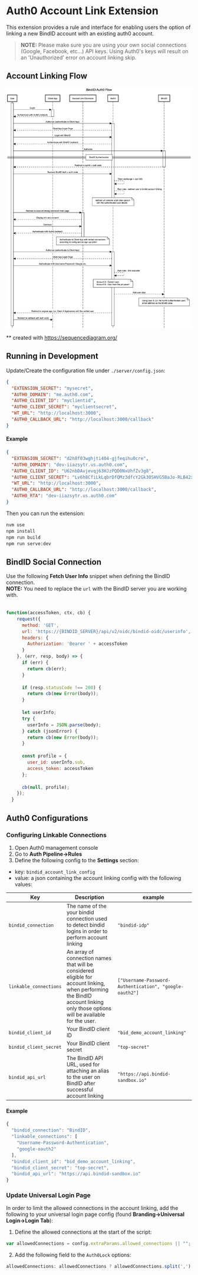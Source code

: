 # Auth0 Account Link Extension

This extension provides a rule and interface for enabling users the option of linking a new BindID account
with an existing auth0 account.

> **NOTE:** Please make sure you are using your own social connections (Google, Facebook, etc...) API keys. Using Auth0's keys will result on an 'Unauthorized' error on account linking skip.

## Account Linking Flow

![image](docs/images/bindid-auth0-flow.png)

** created with https://sequencediagram.org/
## Running in Development

Update/Create the configuration file under `./server/config.json`:

```json
{
  "EXTENSION_SECRET": "mysecret",
  "AUTH0_DOMAIN": "me.auth0.com",
  "AUTH0_CLIENT_ID": "myclientid",
  "AUTH0_CLIENT_SECRET": "myclientsecret",
  "WT_URL": "http://localhost:3000",
  "AUTH0_CALLBACK_URL": "http://localhost:3000/callback"
}
```

#### Example

```json
{
  "EXTENSION_SECRET": "d2h8f03wghjti404-gjfeqihu0cre",
  "AUTH0_DOMAIN": "dev-iiazsytr.us.auth0.com",
  "AUTH0_CLIENT_ID": "U62nbDAvjevqj63HJzPQD0NxUhfZv3g8",
  "AUTH0_CLIENT_SECRET": "Lv6h8CfiLkLqbrDfQMz3dfcY2Gk30SHVG5BaJo-RLB42xoJeSe3PEuazfs-6UacC",
  "WT_URL": "http://localhost:3000",
  "AUTH0_CALLBACK_URL": "http://localhost:3000/callback",
  "AUTH0_RTA": "dev-iiazsytr.us.auth0.com"
}

```

Then you can run the extension:

```bash
nvm use
npm install
npm run build
npm run serve:dev
```

## BindID Social Connection

Use the following **Fetch User Info** snippet when defining the BindID connection. <br>
**NOTE:** You need to replace the `url` with the BindID server you are working with.

```js

function(accessToken, ctx, cb) {
    request({
      method: 'GET',
      url: 'https://{BINDID_SERVER}/api/v2/oidc/bindid-oidc/userinfo',
      headers: {
       	Authorization: 'Bearer ' + accessToken 
      }
    }, (err, resp, body) => {
      if (err) {
        return cb(err);
      }

      if (resp.statusCode !== 200) {
        return cb(new Error(body));
      }

      let userInfo;
      try {
        userInfo = JSON.parse(body);
      } catch (jsonError) {
        return cb(new Error(body));
      }

      const profile = {
        user_id: userInfo.sub,
        access_token: accessToken
      };

      cb(null, profile);
    });
  }
```


## Auth0 Configurations

### Configuring Linkable Connections

1. Open Auth0 management console
2. Go to **Auth Pipeline->Rules** 
3. Define the following config to the **Settings** section:

* key: `bindid_account_link_config`
* value: a json containing the account linking config with the following values:


| Key  	| Description | example
|---	|---	|---	|	
|  `bindid_connection` 	| The name of the your bindid connection used to detect bindid logins in order to perform account linking  	|  `"bindid-idp"` 	|   	
|  `linkable_connections` 	|  An array of connection names that will be considered eligible for account linking, when performing the BindID account linking only those options will be available for the user. 	|  `["Username-Password-Authentication", "google-oauth2"]`  	|  
| `bindid_client_id` | Your BindID client ID | `"bid_demo_account_linking"`
| `bindid_client_secret` | Your BindID client secret | `"top-secret"`
| `bindid_api_url` | The BindID API URL, used for attaching an alias to the user on BindID after successful account linking | `"https://api.bindid-sandbox.io"`

#### Example

```js
{
  "bindid_connection": "BindID",
  "linkable_connections": [
    "Username-Password-Authentication",
    "google-oauth2"
  ],
  "bindid_client_id": "bid_demo_account_linking",
  "bindid_client_secret": "top-secret",
  "bindid_api_url": "https://api.bindid-sandbox.io"
}
```

### Update Universal Login Page

In order to limit the allowed connections in the account linking, add the following to your universal login page config (found **Branding->Universal Login->Login Tab**):

1. Define the allowed connections at the start of the script:
```js 
var allowedConnections = config.extraParams.allowed_connections || "";
```
2. Add the following field to the `Auth0Lock` options:
```js
allowedConnections: allowedConnections ? allowedConnections.split(',') : null,
```

